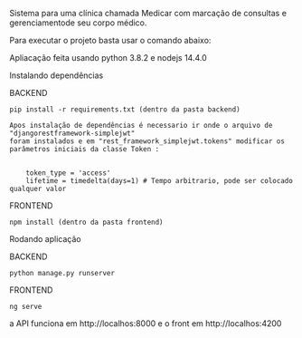 Sistema para uma clínica chamada Medicar com marcação de consultas e gerenciamentode  seu corpo médico.

Para executar o projeto basta usar o comando abaixo:

Apliacação feita usando python 3.8.2 e nodejs 14.4.0
 



Instalando dependências

BACKEND
    
    pip install -r requirements.txt (dentro da pasta backend)

    Apos instalação de dependências é necessario ir onde o arquivo de "djangorestframework-simplejwt" 
    foram instalados e em "rest_framework_simplejwt.tokens" modificar os parâmetros iniciais da classe Token :


        token_type = 'access'
        lifetime = timedelta(days=1) # Tempo arbitrario, pode ser colocado qualquer valor



FRONTEND

    npm install (dentro da pasta frontend)


Rodando aplicação

BACKEND
    
    python manage.py runserver

FRONTEND
    
    ng serve

a API funciona em http://localhos:8000 e o front em http://localhos:4200

